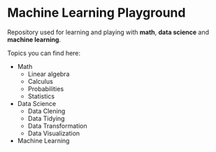 # Machine Learning Playground

Repository used for learning and playing with **math**, **data science** and **machine learning**.

Topics you can find here:
- Math
  - Linear algebra
  - Calculus
  - Probabilities
  - Statistics
- Data Science
  - Data Clening
  - Data Tidying
  - Data Transformation
  - Data Visualization
- Machine Learning
